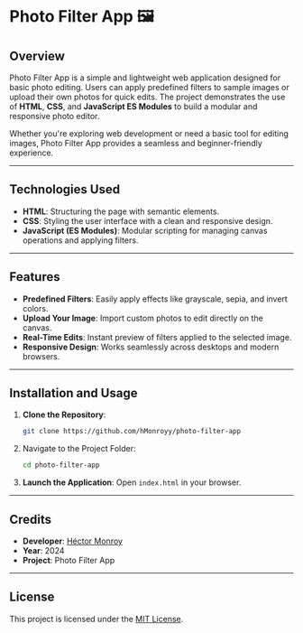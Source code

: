 # Photo Filter App 🖼️

## Overview
Photo Filter App is a simple and lightweight web application designed for basic photo editing. Users can apply predefined filters to sample images or upload their own photos for quick edits. The project demonstrates the use of **HTML**, **CSS**, and **JavaScript ES Modules** to build a modular and responsive photo editor.

Whether you're exploring web development or need a basic tool for editing images, Photo Filter App provides a seamless and beginner-friendly experience.

---

## Technologies Used
- **HTML**: Structuring the page with semantic elements.
- **CSS**: Styling the user interface with a clean and responsive design.
- **JavaScript (ES Modules)**: Modular scripting for managing canvas operations and applying filters.

---

## Features
- **Predefined Filters**: Easily apply effects like grayscale, sepia, and invert colors.
- **Upload Your Image**: Import custom photos to edit directly on the canvas.
- **Real-Time Edits**: Instant preview of filters applied to the selected image.
- **Responsive Design**: Works seamlessly across desktops and modern browsers.

---

## Installation and Usage
1. **Clone the Repository**:
   ```bash
   git clone https://github.com/hMonroyy/photo-filter-app 
   ```
2. Navigate to the Project Folder:
   ```bash
   cd photo-filter-app 
   ```
3. **Launch the Application**: Open `index.html` in your browser.

---

## Credits  
- **Developer**: [Héctor Monroy](https://github.com/hMonroyy)  
- **Year**: 2024  
- **Project**: Photo Filter App  

---

## License  
This project is licensed under the [MIT License](LICENSE).
